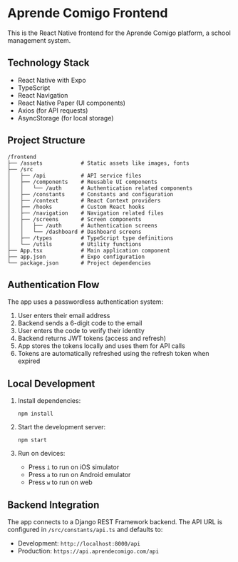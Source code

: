 # Aprende Comigo Frontend

This is the React Native frontend for the Aprende Comigo platform, a school management system.

## Technology Stack

- React Native with Expo
- TypeScript
- React Navigation
- React Native Paper (UI components)
- Axios (for API requests)
- AsyncStorage (for local storage)

## Project Structure

```
/frontend
├── /assets            # Static assets like images, fonts
├── /src
│   ├── /api           # API service files
│   ├── /components    # Reusable UI components
│   │   └── /auth      # Authentication related components
│   ├── /constants     # Constants and configuration
│   ├── /context       # React Context providers
│   ├── /hooks         # Custom React hooks
│   ├── /navigation    # Navigation related files
│   ├── /screens       # Screen components
│   │   ├── /auth      # Authentication screens
│   │   └── /dashboard # Dashboard screens
│   ├── /types         # TypeScript type definitions
│   └── /utils         # Utility functions
├── App.tsx            # Main application component
├── app.json           # Expo configuration
└── package.json       # Project dependencies
```

## Authentication Flow

The app uses a passwordless authentication system:

1. User enters their email address
2. Backend sends a 6-digit code to the email
3. User enters the code to verify their identity
4. Backend returns JWT tokens (access and refresh)
5. App stores the tokens locally and uses them for API calls
6. Tokens are automatically refreshed using the refresh token when expired

## Local Development

1. Install dependencies:
   ```
   npm install
   ```

2. Start the development server:
   ```
   npm start
   ```

3. Run on devices:
   - Press `i` to run on iOS simulator
   - Press `a` to run on Android emulator
   - Press `w` to run on web

## Backend Integration

The app connects to a Django REST Framework backend. The API URL is configured in `/src/constants/api.ts` and defaults to:
- Development: `http://localhost:8000/api`
- Production: `https://api.aprendecomigo.com/api` 